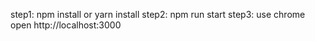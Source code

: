 step1: npm install or yarn install
step2: npm run start
step3: use chrome open http://localhost:3000